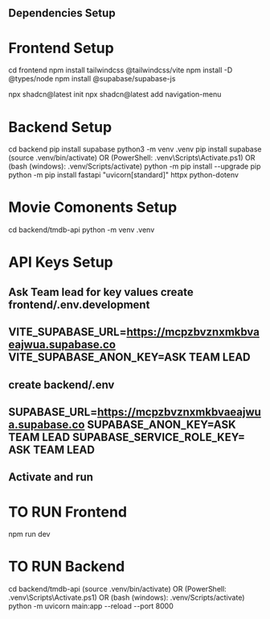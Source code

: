 ## Dependencies Setup
# Frontend Setup

cd frontend
npm install tailwindcss @tailwindcss/vite
npm install -D @types/node
npm install @supabase/supabase-js

npx shadcn@latest init
npx shadcn@latest add navigation-menu

# Backend Setup

cd backend
pip install supabase
python3 -m venv .venv
pip install supabase
(source .venv/bin/activate) OR (PowerShell: .venv\Scripts\Activate.ps1) OR (bash (windows): .venv/Scripts/activate)
python -m pip install --upgrade pip
python -m pip install fastapi "uvicorn[standard]" httpx python-dotenv

# Movie Comonents Setup

cd backend/tmdb-api
python -m venv .venv

# API Keys Setup
Ask Team lead for key values
create frontend/.env.development
---
VITE_SUPABASE_URL=https://mcpzbvznxmkbvaeajwua.supabase.co
VITE_SUPABASE_ANON_KEY=ASK TEAM LEAD
---
create backend/.env
---
SUPABASE_URL=https://mcpzbvznxmkbvaeajwua.supabase.co
SUPABASE_ANON_KEY=ASK TEAM LEAD
SUPABASE_SERVICE_ROLE_KEY= ASK TEAM LEAD
---

## Activate and run
# TO RUN Frontend

npm run dev

# TO RUN Backend

cd backend/tmdb-api
(source .venv/bin/activate) OR (PowerShell: .venv\Scripts\Activate.ps1) OR (bash (windows): .venv/Scripts/activate)
python -m uvicorn main:app --reload --port 8000
